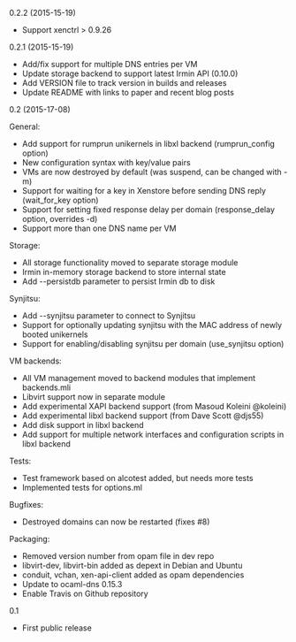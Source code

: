 0.2.2 (2015-15-19)

- Support xenctrl > 0.9.26

0.2.1 (2015-15-19)

- Add/fix support for multiple DNS entries per VM
- Update storage backend to support latest Irmin API (0.10.0)
- Add VERSION file to track version in builds and releases
- Update README with links to paper and recent blog posts

0.2 (2015-17-08)

General:
- Add support for rumprun unikernels in libxl backend (rumprun_config option)
- New configuration syntax with key/value pairs
- VMs are now destroyed by default (was suspend, can be changed with -m)
- Support for waiting for a key in Xenstore before sending DNS reply (wait_for_key option)
- Support for setting fixed response delay per domain (response_delay option, overrides -d)
- Support more than one DNS name per VM

Storage:
- All storage functionality moved to separate storage module
- Irmin in-memory storage backend to store internal state
- Add --persistdb parameter to persist Irmin db to disk

Synjitsu:
- Add --synjitsu parameter to connect to Synjitsu
- Support for optionally updating synjitsu with the MAC address of newly booted unikernels
- Support for enabling/disabling synjitsu per domain (use_synjitsu option)

VM backends:
- All VM management moved to backend modules that implement backends.mli
- Libvirt support now in separate module
- Add experimental XAPI backend support (from Masoud Koleini @koleini)
- Add experimental libxl backend support (from Dave Scott @djs55)
- Add disk support in libxl backend
- Add support for multiple network interfaces and configuration scripts in libxl backend

Tests:
- Test framework based on alcotest added, but needs more tests
- Implemented tests for options.ml

Bugfixes:
- Destroyed domains can now be restarted (fixes #8)

Packaging:
- Removed version number from opam file in dev repo
- libvirt-dev, libvirt-bin added as depext in Debian and Ubuntu
- conduit, vchan, xen-api-client added as opam dependencies
- Update to ocaml-dns 0.15.3
- Enable Travis on Github repository 

0.1 
- First public release
